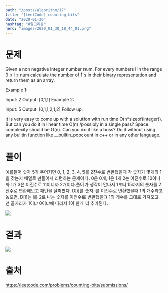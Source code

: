 ```yaml
---
path: "/posts/algorithm/17"
title: "[LeetCode] counting-bits"
date: "2020-01-30"
hashtag: "#알고리즘"
hero: "images/2020_01_30_18_44_01.png"
---
```


# 문제

Given a non negative integer number num. For every numbers i in the range 0 ≤ i ≤ num calculate the number of 1's in their binary representation and return them as an array.

Example 1:

Input: 2
Output: [0,1,1]
Example 2:

Input: 5
Output: [0,1,1,2,1,2]
Follow up:

It is very easy to come up with a solution with run time O(n\*sizeof(integer)). But can you do it in linear time O(n) /possibly in a single pass?
Space complexity should be O(n).
Can you do it like a boss? Do it without using any builtin function like \_\_builtin_popcount in c++ or in any other language.

# 풀이

예를들어 숫자 5가 주어지면 0, 1, 2, 3, 4, 5를 2진수로 변환했을때 각 숫자가 몇개의 1을 갖는지 배열로 만들어서 리턴하는 문제이다.
0은 0개, 1은 1개 2는 이진수로 10이니까 1개 3은 이진수로 11이니까 2개이다.풀이가 생각이 안나서 1부터 15까지의 숫자를 2진수로 변환해보고 패턴을 살펴봤다.
D[i]를 숫자 i를 이진수로 변환했을때 1의 개수라고 놓으면, D[i]는 i를 2로 나눈 숫자를 이진수로 변환했을떄 1의 개수를 그대로 가져오고 맨 끝자리가 1이냐 0이냐에 따라서 1이 한개 더 추가된다.

![](/images/2020_01_30_18_44_01.png)

# 결과

![](/images/2020_01_30_18_46_27.png)

# 출처

https://leetcode.com/problems/counting-bits/submissions/
